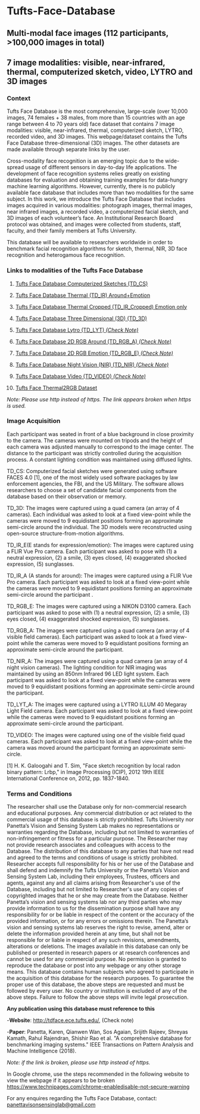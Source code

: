 # Tufts-Face-Database
## Multi-modal face  images (112 participants, &gt;100,000 images in total)
## 7 image modalities: visible, near-infrared, thermal, computerized sketch, video, LYTRO and 3D images

### Context

Tufts Face Database is the most comprehensive, large-scale (over 10,000 images, 74 females + 38 males, from more than 15 countries with an age range between 4 to 70 years old) face dataset that contains 7 image modalities: visible, near-infrared, thermal, computerized sketch, LYTRO, recorded video, and 3D images. This webpage/dataset contains the Tufts Face Database three-dimensional (3D) images. The other datasets are made available through separate links by the user.

Cross-modality face recognition is an emerging topic due to the wide-spread usage of different sensors in day-to-day life applications. The development of face recognition systems relies greatly on existing databases for evaluation and obtaining training examples for data-hungry machine learning algorithms. However, currently, there is no publicly available face database that includes more than two modalities for the same subject. In this work, we introduce the Tufts Face Database that includes images acquired in various modalities: photograph images, thermal images, near infrared images, a recorded video, a computerized facial sketch, and 3D images of each volunteer’s face. An Institutional Research Board protocol was obtained, and images were collected from students, staff, faculty, and their family members at Tufts University. 

This database will be available to researchers worldwide in order to benchmark facial recognition algorithms for sketch, thermal, NIR, 3D face recognition and heterogamous face recognition.  

### Links to modalities of the Tufts Face Database

1. [Tufts Face Database Computerized Sketches (TD_CS)](http://tdface.ece.tufts.edu/)

2. [Tufts Face Database Thermal (TD_IR) Around+Emotion](http://tdface.ece.tufts.edu/)

3.  [Tufts Face Database Thermal Cropped (TD_IR_Cropped) Emotion only](http://tdface.ece.tufts.edu/)

3. [Tufts Face Database Three Dimensional (3D) (TD_3D)](http://tdface.ece.tufts.edu/)

4. [Tufts Face Database Lytro (TD_LYT) *(Check Note)*](http://tdface.ece.tufts.edu/)

5. [Tufts Face Database 2D RGB Around (TD_RGB_A) *(Check Note)*](http://tdface.ece.tufts.edu/) 

6. [Tufts Face Database 2D RGB Emotion (TD_RGB_E) *(Check Note)*](http://tdface.ece.tufts.edu/) 

7. [Tufts Face Database Night Vision (NIR) (TD_NIR) *(Check Note)*](http://tdface.ece.tufts.edu/)

8. [Tufts Face Database Video (TD_VIDEO) *(Check Note)*](http://tdface.ece.tufts.edu/)

9. [Tufts Face Thermal2RGB Dataset](http://tdface.ece.tufts.edu/)

*Note: Please use http instead of https. The link appears broken when https is used.*

### Image Acquisition

Each participant was seated in front of a blue background in close proximity to the camera. The cameras were mounted on tripods and the height of each camera was adjusted manually to correspond to the image center. The distance to the participant was strictly controlled during the acquisition process. A constant lighting condition was maintained using diffused lights. 

TD_CS: Computerized facial sketches were generated using software FACES 4.0 [1], one of the most widely used software packages by law enforcement agencies, the FBI, and the US Military. The software allows researchers to choose a set of candidate facial components from the database based on their observation or memory. 

TD_3D: The images were captured using a quad camera (an array of 4 cameras). Each individual was asked to look at a fixed view-point while the cameras were moved to 9 equidistant positions forming an approximate semi-circle around the individual. The 3D models were reconstructed using open-source structure-from-motion algorithms.

TD_IR_E(E stands for expression/emotion): The images were captured using a FLIR Vue Pro camera. Each participant was asked to pose with (1) a neutral expression, (2) a smile, (3) eyes closed, (4) exaggerated shocked expression, (5) sunglasses. 

TD_IR_A (A stands for around):  The images were captured using a FLIR Vue Pro camera. Each participant was asked to look at a fixed view-point while the cameras were moved to 9 equidistant positions forming an approximate semi-circle around the participant .

TD_RGB_E: The images were captured using a NIKON D3100 camera. Each participant was asked to pose with (1) a neutral expression, (2) a smile, (3) eyes closed, (4) exaggerated shocked expression, (5) sunglasses. 

TD_RGB_A: The images were captured using a quad camera (an array of 4 visible field cameras). Each participant was asked to look at a fixed view-point while the cameras were moved to 9 equidistant positions forming an approximate semi-circle around the participant.

TD_NIR_A: The images were captured using a quad camera (an array of 4 night vision cameras). The lighting condition for NIR imaging was maintained by using an 850nm Infrared 96 LED light system. Each participant was asked to look at a fixed view-point while the cameras were moved to 9 equidistant positions forming an approximate semi-circle around the participant.

TD_LYT_A: The images were captured using a LYTRO ILLUM 40 Megaray Light Field camera. Each participant was asked to look at a fixed view-point while the cameras were moved to 9 equidistant positions forming an approximate semi-circle around the participant.

TD_VIDEO:  The images were captured using one of the visible field quad cameras. Each participant was asked to look at a fixed view-point while the camera was moved around the participant forming an approximate semi-circle.

[1] H. K. Galoogahi and T. Sim, "Face sketch recognition by local radon binary pattern: Lrbp," in Image Processing (ICIP), 2012 19th IEEE International Conference on, 2012, pp. 1837-1840.

### Terms and Conditions

The researcher shall use the Database only for non-commercial research and educational purposes. Any commercial distribution or act related to the commercial usage of this database is strictly prohibited. Tufts University nor Panetta’s Vision and Sensing System Lab makes no representations or warranties regarding the Database, including but not limited to warranties of non-infringement or fitness for a particular purpose. The Researcher may not provide research associates and colleagues with access to the Database. The distribution of this database to any parties that have not read and agreed to the terms and conditions of usage is strictly prohibited. Researcher accepts full responsibility for his or her use of the Database and shall defend and indemnify the Tufts University or the Panetta’s Vision and Sensing System Lab, including their employees, Trustees, officers and agents, against any and all claims arising from Researcher's use of the Database, including but not limited to Researcher's use of any copies of copyrighted images that he or she may create from the Database. Neither Panetta’s vision and sensing systems lab nor any third parties who may provide information to us for the dissemination purpose shall have any responsibility for or be liable in respect of the content or the accuracy of the provided information, or for any errors or omissions therein. The Panetta’s vision and sensing systems lab reserves the right to revise, amend, alter or delete the information provided herein at any time, but shall not be responsible for or liable in respect of any such revisions, amendments, alterations or deletions.  The images available in this database can only be published or presented in research papers or at research conferences and cannot be used for any commercial purpose. No permission is granted to reproduce the database or post into any webpage or any other storage means. This database contains human subjects who agreed to participate in the acquisition of this database for the research purposes. To guarantee the proper use of this database, the above steps are requested and must be followed by every user. No country or institution is excluded of any of the above steps. Failure to follow the above steps will invite legal prosecution.

**Any publication using this database must reference to this**


-**Website**: http://tdface.ece.tufts.edu/, (Check note)


-**Paper**: Panetta, Karen, Qianwen Wan, Sos Agaian, Srijith Rajeev, Shreyas Kamath, Rahul Rajendran, Shishir Rao et al. "A comprehensive database for benchmarking imaging systems." IEEE Transactions on Pattern Analysis and Machine Intelligence (2018). 

*Note: if the link is broken, please use http instead of https.*

In Google chrome, use the steps recommended in the following website to view the webpage if it appears to be broken https://www.technipages.com/chrome-enabledisable-not-secure-warning

For any enquires regarding the Tufts Face Database, contact: panettavisonsensinglab@gmail.com
